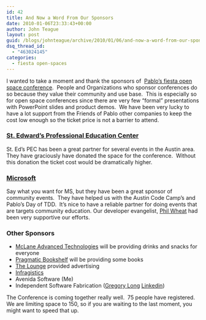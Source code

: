 ```yaml
---
id: 42
title: And Now a Word From Our Sponsors
date: 2010-01-06T23:33:43+00:00
author: John Teague
layout: post
guid: /blogs/johnteague/archive/2010/01/06/and-now-a-word-from-our-sponsors.aspx
dsq_thread_id:
  - "463024145"
categories:
  - fiesta open-spaces
---
```

I wanted to take a moment and thank the sponsors of&#160; [Pablo’s fiesta open space conference](http://fiesta.lostechies.com).&#160; People and Organizations who sponsor conferences do so because they value their community and use base.&#160; This is especially so for open space conferences since there are very few “formal” presentations with PowerPoint slides and product demos.&#160; We have been very lucky to have a lot support from the Friends of Pablo other companies to keep the cost low enough so the ticket price is not a barrier to attend.

### [St. Edward’s Professional Education Center](http://www.pec.stedwards.edu/)

St. Ed’s PEC has been a great partner for several events in the Austin area.&#160; They have graciously have donated the space for the conference.&#160; Without this donation the ticket cost would be dramatically higher.

### [Microsoft](http://bing.com)

Say what you want for MS, but they have been a great sponsor of community events.&#160; They have helped us with the Austin Code Camp’s and Pablo’s Day of TDD.&#160; It’s nice to have a reliable partner for doing events that are targets community education. Our developer evangelist, [Phil Wheat](http://blogs.msdn.com/PhilWheat) had been very supportive our efforts.

### Other Sponsors

  * [McLane Advanced Technologies](http://mclaneat.com) will be providing drinks and snacks for everyone 
  * [Pragmatic Bookshelf](http://pragprog.com) will be providing some books 
  * [The Lounge](http://theloungenet.com) provided advertising 
  * [Infragistics](http://infragistics.com) 
  * Avenida Software (Me) 
  * Independent Software Fabrication ([Gregory Long](http://www.lostechies.com/blogs/thatotherguy/default.aspx) [Linkedin](http://www.linkedin.com/in/gregoryplong)) 

The Conference is coming together really well.&#160; 75 people have registered.&#160; We are limiting space to 150, so if you are waiting to the last moment, you might want to speed that up.